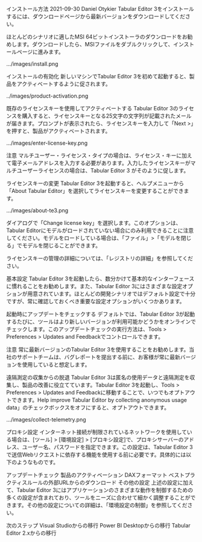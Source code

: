 インストール方法
2021-09-30
Daniel Otykier
Tabular Editor 3をインストールするには、ダウンロードページから最新バージョンをダウンロードしてください。

ほとんどのシナリオに適したMSI 64ビットインストーラのダウンロードをお勧めします。ダウンロードしたら、MSIファイルをダブルクリックして、インストールページに進みます。

.../images/install.png

インストールの有効化
新しいマシンでTabular Editor 3を初めて起動すると、製品をアクティベートするように促されます。

../images/product-activation.png

既存のライセンスキーを使用してアクティベートする
Tabular Editor 3のライセンスを購入すると、ライセンスキーとなる25文字の文字列が記載されたメールが届きます。プロンプトが表示されたら、ライセンスキーを入力して「Next >」を押すと、製品がアクティベートされます。

.../images/enter-license-key.png

注意
マルチユーザー・ライセンス・タイプの場合は、ライセンス・キーに加えて電子メールアドレスを入力する必要があります。入力したライセンスキーがマルチユーザーライセンスの場合は、Tabular Editor 3 がそのように促します。

ライセンスキーの変更
Tabular Editor 3を起動すると、ヘルプメニューから「About Tabular Editor」を選択してライセンスキーを変更することができます。

.../images/about-te3.png

ダイアログで「Change license key」を選択します。このオプションは、Tabular Editorにモデルがロードされていない場合にのみ利用できることに注意してください。モデルをロードしている場合は、「ファイル」>「モデルを閉じる」でモデルを閉じることができます。

ライセンスキーの管理の詳細については、「レジストリの詳細」を参照してください。

基本設定
Tabular Editor 3を起動したら、数分かけて基本的なインターフェースに慣れることをお勧めします。また、Tabular Editor 3にはさまざまな設定オプションが用意されています。ほとんどの開発シナリオではデフォルト設定で十分ですが、常に確認しておくべき重要な設定オプションがいくつかあります。

起動時にアップデートをチェックする
デフォルトでは、Tabular Editor 3が起動するたびに、ツールはより新しいバージョンが利用可能かどうかをオンラインでチェックします。このアップデートチェックの実行方法は、Tools > Preferences > Updates and Feedbackでコントロールできます。

注意
常に最新バージョンのTabular Editor 3を使用することをお勧めします。当社のサポートチームは、バグレポートを提出する前に、お客様が常に最新バージョンを使用していると想定します。

遠隔測定の収集からの脱退
Tabular Editor 3は匿名の使用データと遠隔測定を収集し、製品の改善に役立てています。Tabular Editor 3を起動し、Tools > Preferences > Updates and Feedbackに移動することで、いつでもオプトアウトできます。Help improve Tabular Editor by collecting anonymous usage data」のチェックボックスをオフにすると、オプトアウトできます。

.../images/collect-telemetry.png

プロキシ設定
インターネット接続が制限されているネットワークを使用している場合は、[ツール] > [環境設定] > [プロキシ設定]で、プロキシサーバーのアドレス、ユーザー名、パスワードを指定できます。この設定は、Tabular Editor 3で送信Webリクエストに依存する機能を使用する前に必要です。具体的には以下のようなものです。

アップデートチェック
製品のアクティベーション
DAXフォーマット
ベストプラクティスルールの外部URLからのダウンロード
その他の設定
上述の設定に加えて、Tabular Editor 3にはアプリケーションのさまざまな動作を制御するための多くの設定が含まれており、ツールをニーズに合わせて細かく調整することができます。その他の設定についての詳細は、「環境設定の制御」を参照してください。

次のステップ
Visual Studioからの移行
Power BI Desktopからの移行
Tabular Editor 2.xからの移行